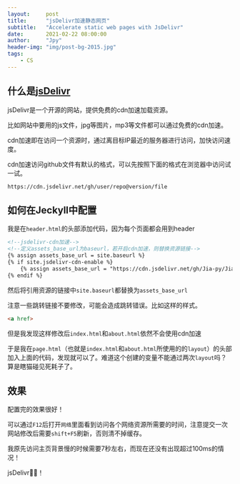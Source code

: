 ```yaml
---
layout:     post
title:      "jsDelivr加速静态网页"
subtitle:   "Accelerate static web pages with JsDelivr"
date:       2021-02-22 08:00:00
author:     "Jpy"
header-img: "img/post-bg-2015.jpg"
tags:
    - CS	
---
```


## 什么是[jsDelivr](https://www.jsdelivr.com/?docs=gh)

jsDelivr是一个开源的网站，提供免费的cdn加速加载资源。

比如网站中要用的js文件，jpg等图片，mp3等文件都可以通过免费的cdn加速。

cdn加速即在访问一个资源时，通过离目标IP最近的服务器进行访问，加快访问速度。

cdn加速访问github文件有默认的格式，可以先按照下面的格式在浏览器中访问试一试。

`https://cdn.jsdelivr.net/gh/user/repo@version/file`

## 如何在Jeckyll中配置

我是在`header.html`的头部添加代码，因为每个页面都会用到header

```html
<!--jsdelivr-cdn加速-->
<!--定义assets_base_url为baseurl，若开启cdn加速，则替换资源链接-->
{% assign assets_base_url = site.baseurl %} 
{% if site.jsdelivr-cdn-enable %} 
    {% assign assets_base_url = "https://cdn.jsdelivr.net/gh/Jia-py/Jia-py.github.io" %} 
{% endif %}
```

然后将引用资源的链接中`site.baseurl`都替换为`assets_base_url`

注意一些跳转链接不要修改，可能会造成跳转错误。比如这样的样式。

```html
<a href>
```

但是我发现这样修改后`index.html`和`about.html`依然不会使用cdn加速

于是我在`page.html`（也就是`index.html`和`about.html`所使用的的`layout`）的头部加入上面的代码，发现就可以了。难道这个创建的变量不能通过两次`layout`吗？算是瞎猫碰见死耗子了。

## 效果

配置完的效果很好！

可以通过`F12`后打开`网络`里面看到访问各个网络资源所需要的时间，注意提交一次网站修改后需要`shift+F5`刷新，否则清不掉缓存。

我原先访问主页背景慢的时候需要7秒左右，而现在还没有出现超过100ms的情况！

jsDelivr🐂🍺！